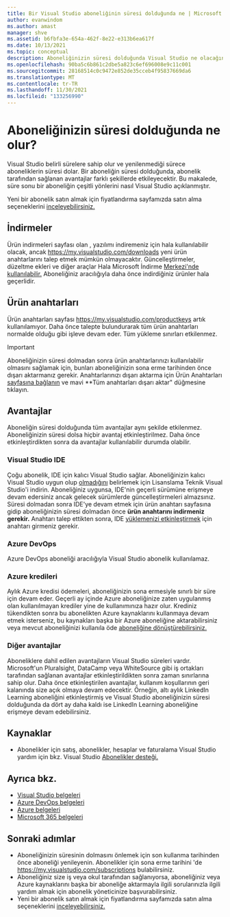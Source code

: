 ```yaml
---
title: Bir Visual Studio aboneliğinin süresi dolduğunda ne | Microsoft Docs
author: evanwindom
ms.author: amast
manager: shve
ms.assetid: b6fbfa3e-654a-462f-8e22-e313b6ea617f
ms.date: 10/13/2021
ms.topic: conceptual
description: Aboneliğinizin süresi dolduğunda Visual Studio ne olacağını öğrenin
ms.openlocfilehash: 90ba5c6b861c2dbe5a823c6ef696008e9c11c001
ms.sourcegitcommit: 28168514c0c9472e852de35cceb4f95837669da6
ms.translationtype: MT
ms.contentlocale: tr-TR
ms.lasthandoff: 11/30/2021
ms.locfileid: "133256990"
---
```

# <a name="what-happens-when-your-subscription-expires"></a>Aboneliğinizin süresi dolduğunda ne olur?
Visual Studio belirli sürelere sahip olur ve yenilenmediği sürece aboneliklerin süresi dolar.  Bir aboneliğin süresi dolduğunda, abonelik tarafından sağlanan avantajlar farklı şekillerde etkileyecektir.  Bu makalede, süre sonu bir aboneliğin çeşitli yönlerini nasıl Visual Studio açıklanmıştır. 

Yeni bir abonelik satın almak için fiyatlandırma sayfamızda satın alma seçeneklerini [inceleyebilirsiniz.](https://visualstudio.microsoft.com/vs/pricing)

## <a name="downloads"></a>İndirmeler
Ürün indirmeleri sayfası olan , yazılımı indiremeniz için hala kullanılabilir olacak, ancak <https://my.visualstudio.com/downloads> yeni ürün anahtarlarını talep etmek mümkün olmayacaktır.  Güncelleştirmeler, düzeltme ekleri ve diğer araçlar Hala Microsoft İndirme [Merkezi'nde kullanılabilir.](https://www.microsoft.com/downloads)  Aboneliğiniz aracılığıyla daha önce indirdiğiniz ürünler hala geçerlidir.

## <a name="product-keys"></a>Ürün anahtarları
Ürün anahtarları sayfası <https://my.visualstudio.com/productkeys> artık kullanılamıyor.  Daha önce talepte bulundurarak tüm ürün anahtarları normalde olduğu gibi işleve devam eder.  Tüm yükleme sınırları etkilenmez.  
> [!IMPORTANT]
> Aboneliğinizin süresi dolmadan sonra ürün anahtarlarınızı kullanılabilir olmasını sağlamak için, bunları aboneliğinizin sona erme tarihinden önce dışarı aktarmanız gerekir. Anahtarlarınızı dışarı aktarma için Ürün Anahtarları [sayfasına bağlanın](https://my.visualstudio.com/productkeys) ve mavi **Tüm anahtarları dışarı aktar" düğmesine tıklayın.  

## <a name="benefits"></a>Avantajlar 
Aboneliğin süresi dolduğunda tüm avantajlar aynı şekilde etkilenmez.  Aboneliğinizin süresi dolsa hiçbir avantaj etkinleştirilmez.  Daha önce etkinleştirdikten sonra da avantajlar kullanılabilir durumda olabilir.  

### <a name="visual-studio-ide"></a>Visual Studio IDE
Çoğu abonelik, IDE için kalıcı Visual Studio sağlar. Aboneliğinizin kalıcı Visual Studio uygun olup [olmadığını](https://aka.ms/vslicensing) belirlemek için Lisanslama Teknik Visual Studio'i indirin.  Aboneliğiniz uygunsa, IDE'nin geçerli sürümüne erişmeye devam edersiniz ancak gelecek sürümlerde güncelleştirmeleri almazsınız.  Süresi dolmadan sonra IDE'ye devam etmek [](https://my.visualstudio.com/productkeys) için ürün anahtarı sayfasına gidip aboneliğinizin süresi dolmadan önce **ürün anahtarını indirmeniz gerekir.**  Anahtarı talep ettikten sonra, IDE [yüklemenizi etkinleştirmek](/visualstudio/ide/how-to-unlock-visual-studio#enter-a-product-key) için anahtarı girmeniz gerekir.  

### <a name="azure-devops"></a>Azure DevOps
Azure DevOps aboneliği aracılığıyla Visual Studio abonelik kullanılamaz.  

### <a name="azure-credits"></a>Azure kredileri
Aylık Azure kredisi ödemeleri, aboneliğinizin sona ermesiyle sınırlı bir süre için devam eder.  Geçerli ay içinde Azure aboneliğinize zaten uygulanmış olan kullanılmayan krediler yine de kullanımınıza hazır olur.  Krediniz tükendikten sonra bu abonelikten Azure kaynaklarını kullanmaya devam [](/azure/azure-resource-manager/management/move-resource-group-and-subscription) etmek isterseniz, bu kaynakları başka bir Azure aboneliğine aktarabilirsiniz veya mevcut aboneliğinizi kullanıla öde [aboneliğine dönüştürebilirsiniz.](/azure/cost-management-billing/manage/spending-limit#remove-the-spending-limit-in-azure-portal)

### <a name="other-benefits"></a>Diğer avantajlar 
Aboneliklere dahil edilen avantajların Visual Studio süreleri vardır.  Microsoft'un Pluralsight, DataCamp veya WhiteSource gibi iş ortakları tarafından sağlanan avantajlar etkinleştirildikten sonra zaman sınırlarına sahip olur.  Daha önce etkinleştirilen avantajlar, kullanım koşullarının geri kalanında size açık olmaya devam edecektir.  Örneğin, altı aylık LinkedIn Learning aboneliğini etkinleştirmiş ve Visual Studio aboneliğinizin süresi dolduğunda da dört ay daha kaldı ise LinkedIn Learning aboneliğine erişmeye devam edebilirsiniz.  

## <a name="resources"></a>Kaynaklar
- Abonelikler için satış, abonelikler, hesaplar ve faturalama Visual Studio yardım için bkz. Visual Studio [Abonelikler desteği.](https://aka.ms/vssubscriberhelp)

## <a name="see-also"></a>Ayrıca bkz.
- [Visual Studio belgeleri](/visualstudio/)
- [Azure DevOps belgeleri](/azure/devops/)
- [Azure belgeleri](/azure/)
- [Microsoft 365 belgeleri](/microsoft-365/)

## <a name="next-steps"></a>Sonraki adımlar
- Aboneliğinizin süresinin dolmasını önlemek için son kullanma tarihinden önce aboneliği yenileyenin.  Abonelikler için sona erme tarihini 'de <https://my.visualstudio.com/subscriptions> bulabilirsiniz.
- Aboneliğiniz size iş veya okul tarafından sağlanıyorsa, [](contact-my-admin.md) aboneliğiniz veya Azure kaynaklarını başka bir aboneliğe aktarmayla ilgili sorularınızla ilgili yardım almak için abonelik yöneticinize başvurabilirsiniz.
- Yeni bir abonelik satın almak için fiyatlandırma sayfamızda satın alma seçeneklerini [inceleyebilirsiniz.](https://visualstudio.microsoft.com/vs/pricing)
